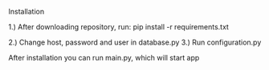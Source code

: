 Installation

1.) After downloading repository, run:
      pip install -r requirements.txt
  
2.) Change host, password and user in database.py
3.) Run configuration.py

After installation you can run main.py, which will start app
